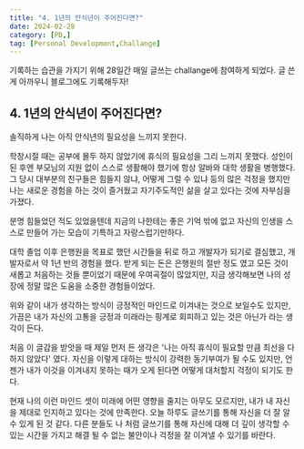 ```yaml
---
title: "4. 1년의 안식년이 주어진다면?"
date: 2024-02-28
category: [PD,]
tag: [Personal Development,Challange]
---
```


기록하는 습관을 가지기 위해 28일간 매일 글쓰는 challange에 참여하게 되었다. 글 쓴게 아까우니 블로그에도 기록해두자!

## 4. 1년의 안식년이 주어진다면?

솔직하게 나는 아직 안식년의 필요성을 느끼지 못한다. 

학창시절 때는 공부에 몰두 하지 않았기에 휴식의 필요성을 그리 느끼지 못했다. 성인이 된 후엔 부모님의 지원 없이 스스로 생활해야 했기에 항상 알바와 대학 생활을 병행했다. 그 당시 대부분의 친구들은 힘들지 않냐, 어떻게 그럴 수 있냐 등의 많은 걱정을 했지만 나는 새로운 경험을 하는 것이 즐거웠고 자기주도적인 삶을 살고 있다는 것에 자부심을 가졌다. 

분명 힘들었던 적도 있었을텐데 지금의 나한테는 좋은 기억 밖에 없고 자신의 인생을 스스로 만들어 가는 모습이 기특하고 자랑스럽기만하다. 

대학 졸업 이후 은행원을 목표로 했던 시간들을 뒤로  하고 개발자가 되기로 결심했고, 개발자로서 약 1년 반의 경험을 했다. 
받게 되는 돈은 은행원의 절반 정도 였고 모든 것이 새롭고 처음하는 것들 뿐이었기 때문에 우여곡절이 많았지만, 지금 생각해보면 나의 성장에 정말 많은 도움을 소중한 경험들이었다.

위와 같이 내가 생각하는 방식이 긍정적인 마인드로 이겨내는 것으로 보일수도 있지만, 가끔은 내가 자신의 고통을 긍정과 미래라는 핑계로 회피하고 있는 것은 아닌가 라는 생각이 든다. 

처음 이 글감을 받앗을 때 제일 먼저 든 생각은 '나는 아직 휴식이 필요할 만큼 최선을 다하지 않았다' 였다. 자신을 이렇게 대하는 방식이 강력한 동기부여가 될 수도 있지만, 언젠가 내가 이것을 이겨내지 못하는 때가 오게 된다면 어떻게 대처할지 걱정이 되기도 한다.

현재 나의 이런 마인드 셋이 미래에 어떤 영향을 줄지는 아무도 모르지만, 내가 내 자신을 제대로 인지하고 있다는 것에 만족한다. 
오늘 하루도 글쓰기를 통해 자신을 더 잘 알 수 있게 된 것 같다. 다른 분들도 나 처럼 글쓰기를 통해 자신에 대해 더 깊이 생각할 수 있는 시간을 가지고 해결 될 수 없는 불안이나 걱정을 잘 이겨낼 수 있기를 바란다.